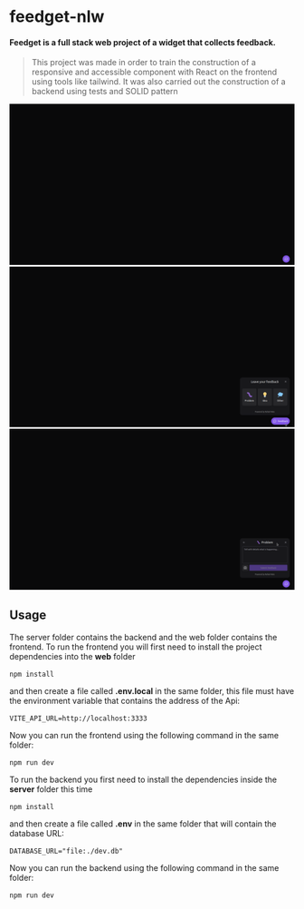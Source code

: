 # feedget-nlw

#### Feedget is a full stack web project of a widget that collects feedback.

> This project was made in order to train the construction of a responsive and accessible component with React on the frontend using tools like tailwind. It was also carried out the construction of a backend using tests and SOLID pattern

![](/img/1.png)
![](/img/2.png)
![](/img/3.png)

## Usage

The server folder contains the backend and the web folder contains the frontend.
To run the frontend you will first need to install the project dependencies into the **web** folder
```npm
npm install
```
and then create a file called **.env.local** in the same folder, this file must have the environment variable that contains the address of the Api:
```npm
VITE_API_URL=http://localhost:3333
```
Now you can run the frontend using the following command in the same folder:
```npm
npm run dev
```
To run the backend you first need to install the dependencies inside the **server** folder this time
```npm
npm install
```
and then create a file called **.env** in the same folder that will contain the database URL:
```npm
DATABASE_URL="file:./dev.db"
```
Now you can run the backend using the following command in the same folder:
```npm
npm run dev
```
